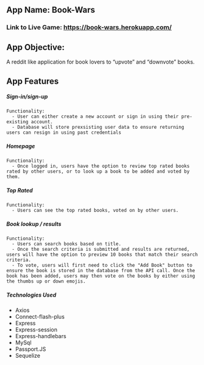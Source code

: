## App Name: Book-Wars

### Link to Live Game: https://book-wars.herokuapp.com/

## App Objective:

A reddit like application for book lovers to “upvote” and “downvote” books.

## App Features

##### Sign-in/sign-up

```
Functionality:
  - User can either create a new account or sign in using their pre-existing account.
  - Database will store prexsisting user data to ensure returning users can resign in using past credentials 
```

##### Homepage

```
Functionality:
  - Once logged in, users have the option to review top rated books rated by other users, or to look up a book to be added and voted by them.
```

##### Top Rated

```
Functionality:
  - Users can see the top rated books, voted on by other users.
```
##### Book lookup / results

```
Functionality:
  - Users can search books based on title.
  - Once the search criteria is submitted and results are returned, users will have the option to preview 10 books that match their search criteria.
  - To vote, users will first need to click the "Add Book" button to ensure the book is stored in the database from the API call. Once the book has been added, users may then vote on the books by either using the thumbs up or down emojis.
```
##### Technologies Used
- Axios
- Connect-flash-plus
- Express
- Express-session
- Express-handlebars
- MySql
- Passport.JS
- Sequelize
  






